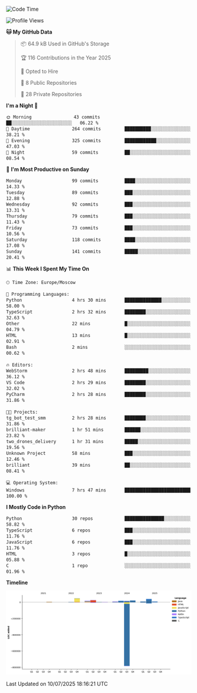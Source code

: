 <!--START_SECTION:waka-->
![Code Time](http://img.shields.io/badge/Code%20Time-719%20hrs%2029%20mins-blue)

![Profile Views](http://img.shields.io/badge/Profile%20Views-0-blue)

**🐱 My GitHub Data** 

> 📦 64.9 kB Used in GitHub's Storage 
 > 
> 🏆 116 Contributions in the Year 2025
 > 
> 💼 Opted to Hire
 > 
> 📜 8 Public Repositories 
 > 
> 🔑 28 Private Repositories 
 > 
**I'm a Night 🦉** 

```text
🌞 Morning                43 commits          ██░░░░░░░░░░░░░░░░░░░░░░░   06.22 % 
🌆 Daytime                264 commits         ██████████░░░░░░░░░░░░░░░   38.21 % 
🌃 Evening                325 commits         ████████████░░░░░░░░░░░░░   47.03 % 
🌙 Night                  59 commits          ██░░░░░░░░░░░░░░░░░░░░░░░   08.54 % 
```
📅 **I'm Most Productive on Sunday** 

```text
Monday                   99 commits          ████░░░░░░░░░░░░░░░░░░░░░   14.33 % 
Tuesday                  89 commits          ███░░░░░░░░░░░░░░░░░░░░░░   12.88 % 
Wednesday                92 commits          ███░░░░░░░░░░░░░░░░░░░░░░   13.31 % 
Thursday                 79 commits          ███░░░░░░░░░░░░░░░░░░░░░░   11.43 % 
Friday                   73 commits          ███░░░░░░░░░░░░░░░░░░░░░░   10.56 % 
Saturday                 118 commits         ████░░░░░░░░░░░░░░░░░░░░░   17.08 % 
Sunday                   141 commits         █████░░░░░░░░░░░░░░░░░░░░   20.41 % 
```


📊 **This Week I Spent My Time On** 

```text
🕑︎ Time Zone: Europe/Moscow

💬 Programming Languages: 
Python                   4 hrs 30 mins       ██████████████░░░░░░░░░░░   58.00 % 
TypeScript               2 hrs 32 mins       ████████░░░░░░░░░░░░░░░░░   32.63 % 
Other                    22 mins             █░░░░░░░░░░░░░░░░░░░░░░░░   04.79 % 
HTML                     13 mins             █░░░░░░░░░░░░░░░░░░░░░░░░   02.91 % 
Bash                     2 mins              ░░░░░░░░░░░░░░░░░░░░░░░░░   00.62 % 

🔥 Editors: 
WebStorm                 2 hrs 48 mins       █████████░░░░░░░░░░░░░░░░   36.12 % 
VS Code                  2 hrs 29 mins       ████████░░░░░░░░░░░░░░░░░   32.02 % 
PyCharm                  2 hrs 28 mins       ████████░░░░░░░░░░░░░░░░░   31.86 % 

🐱‍💻 Projects: 
tg_bot_test_smm          2 hrs 28 mins       ████████░░░░░░░░░░░░░░░░░   31.86 % 
brilliant-maker          1 hr 51 mins        ██████░░░░░░░░░░░░░░░░░░░   23.82 % 
two_drones_delivery      1 hr 31 mins        █████░░░░░░░░░░░░░░░░░░░░   19.56 % 
Unknown Project          58 mins             ███░░░░░░░░░░░░░░░░░░░░░░   12.46 % 
brilliant                39 mins             ██░░░░░░░░░░░░░░░░░░░░░░░   08.41 % 

💻 Operating System: 
Windows                  7 hrs 47 mins       █████████████████████████   100.00 % 
```

**I Mostly Code in Python** 

```text
Python                   30 repos            ███████████████░░░░░░░░░░   58.82 % 
TypeScript               6 repos             ███░░░░░░░░░░░░░░░░░░░░░░   11.76 % 
JavaScript               6 repos             ███░░░░░░░░░░░░░░░░░░░░░░   11.76 % 
HTML                     3 repos             █░░░░░░░░░░░░░░░░░░░░░░░░   05.88 % 
C                        1 repo              ░░░░░░░░░░░░░░░░░░░░░░░░░   01.96 % 
```



**Timeline**

![Lines of Code chart](https://raw.githubusercontent.com/adlemx/adlemx/main/assets/bar_graph.png)


 Last Updated on 10/07/2025 18:16:21 UTC
<!--END_SECTION:waka-->
